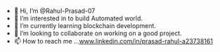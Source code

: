 - 👋 Hi, I’m @Rahul-Prasad-07
- 👀 I’m interested in to build Automated world.
- 🌱 I’m currently learning blockchain development.
- 💞️ I’m looking to collaborate on working on a good project.
- 📫 How to reach me ...www.linkedin.com/in/prasad-rahul-a23738161

<!---
Rahul-Prasad-07/Rahul-Prasad-07 is a ✨ special ✨ repository because its `README.md` (this file) appears on your GitHub profile.
You can click the Preview link to take a look at your changes.
--->
